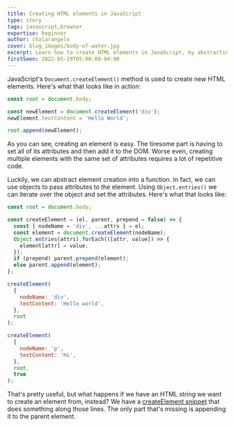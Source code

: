 ```yaml
---
title: Creating HTML elements in JavaScript
type: story
tags: javascript,browser
expertise: beginner
author: chalarangelo
cover: blog_images/body-of-water.jpg
excerpt: Learn how to create HTML elements in JavaScript, by abstracting the creation logic into a function.
firstSeen: 2022-05-29T05:00:00-04:00
---
```


JavaScript's `Document.createElement()` method is used to create new HTML elements. Here's what that looks like in action:

```js
const root = document.body;

const newElement = document.createElement('div');
newElement.textContent = 'Hello World';

root.append(newElement);
```

As you can see, creating an element is easy. The tiresome part is having to set all of its attributes and then add it to the DOM. Worse even, creating multiple elements with the same set of attributes requires a lot of repetitive code.

Luckily, we can abstract element creation into a function. In fact, we can use objects to pass attributes to the element. Using `Object.entries()` we can iterate over the object and set the attributes. Here's what that looks like:

```js
const root = document.body;

const createElement = (el, parent, prepend = false) => {
  const { nodeName = 'div', ...attrs } = el;
  const element = document.createElement(nodeName);
  Object.entries(attrs).forEach(([attr, value]) => {
    element[attr] = value;
  });
  if (prepend) parent.prepend(element);
  else parent.append(element);
};

createElement(
  {
    nodeName: 'div',
    textContent: 'Hello world',
  },
  root
);

createElement(
  {
    nodeName: 'p',
    textContent: 'Hi',
  },
  root,
  true
);
```

That's pretty useful, but what happens if we have an HTML string we want to create an element from, instead? We have a [createElement snippet](/js/s/create-element) that does something along those lines. The only part that's missing is appending it to the parent element.
